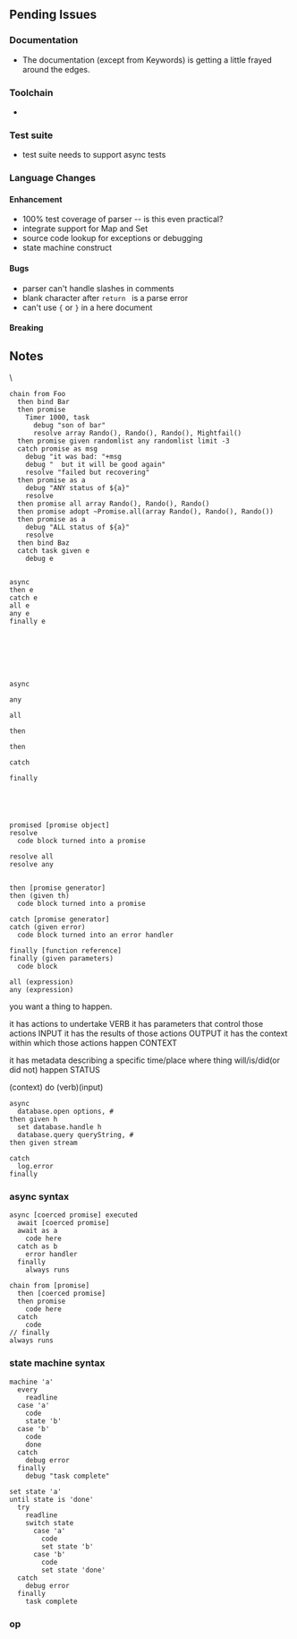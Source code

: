 ## Pending Issues


### Documentation

 - The documentation (except from Keywords) is getting a little frayed around the edges.
 

### Toolchain

 - 


### Test suite

 - test suite needs to support async tests


### Language Changes

#### Enhancement

 - 100% test coverage of parser -- is this even practical?
 - integrate support for Map and Set
 - source code lookup for exceptions or debugging
 - state machine construct

  
#### Bugs

 - parser can't handle slashes in comments 
 - blank character after `return ` is a parse error
 - can't use `{` or `}` in a here document
 

#### Breaking




## Notes
\\


  
    chain from Foo
      then bind Bar
      then promise
        Timer 1000, task
          debug "son of bar"
          resolve array Rando(), Rando(), Rando(), Mightfail()
      then promise given randomlist any randomlist limit -3
      catch promise as msg
        debug "it was bad: "+msg
        debug "  but it will be good again"
        resolve "failed but recovering"
      then promise as a
        debug "ANY status of ${a}"
        resolve 
      then promise all array Rando(), Rando(), Rando()
      then promise adopt ~Promise.all(array Rando(), Rando(), Rando())
      then promise as a
        debug "ALL status of ${a}"
        resolve 
      then bind Baz
      catch task given e
        debug e


    async 
    then e
    catch e
    all e
    any e
    finally e
    






    async
    
    any
    
    all
    
    then
    
    then
    
    catch
    
    finally
    
    
    
    

    promised [promise object]
    resolve 
      code block turned into a promise
    
    resolve all 
    resolve any
    
    
    then [promise generator]
    then (given th)
      code block turned into a promise
    
    catch [promise generator]
    catch (given error)
      code block turned into an error handler
    
    finally [function reference]
    finally (given parameters)
      code block

    all (expression)
    any (expression)
    


  
you want a thing to happen. 

it has actions to undertake VERB
it has parameters that control those actions  INPUT
it has the results of those actions  OUTPUT
it has the context within which those actions happen  CONTEXT

it has metadata describing a specific time/place where thing will/is/did(or did not) happen  STATUS


(context) 
do 
  (verb)(input) 


    async
      database.open options, #
    then given h
      set database.handle h
      database.query queryString, #
    then given stream

    catch 
      log.error
    finally
  
  
















### async syntax

    async [coerced promise] executed
      await [coerced promise]
      await as a
        code here
      catch as b
        error handler
      finally
        always runs
            
    chain from [promise]
      then [coerced promise]
      then promise
        code here
      catch
        code
    // finally
    always runs

### state machine syntax

    machine 'a' 
      every
        readline
      case 'a'
        code
        state 'b'
      case 'b'
        code
        done
      catch
        debug error
      finally
        debug "task complete"
  
    set state 'a'
    until state is 'done'
      try
        readline
        switch state
          case 'a'
            code
            set state 'b'
          case 'b'
            code
            set state 'done'
      catch
        debug error
      finally
        task complete
      

      
      
### op


    
    
    
    
      
    

